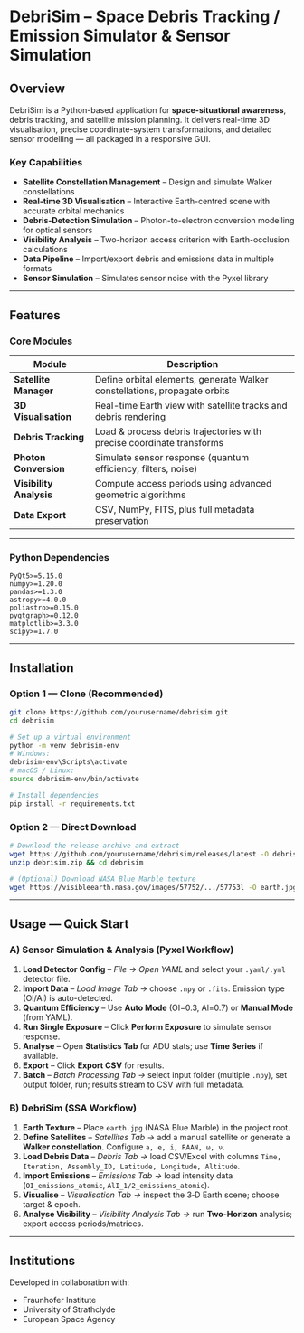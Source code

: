 # DebriSim – Space Debris Tracking / Emission Simulator & Sensor Simulation

## Overview
DebriSim is a Python-based application for **space-situational awareness**, debris tracking, and satellite mission planning. It delivers real-time 3D visualisation, precise coordinate-system transformations, and detailed sensor modelling — all packaged in a responsive GUI.

### Key Capabilities
- **Satellite Constellation Management** – Design and simulate Walker constellations  
- **Real-time 3D Visualisation** – Interactive Earth-centred scene with accurate orbital mechanics  
- **Debris-Detection Simulation** – Photon-to-electron conversion modelling for optical sensors  
- **Visibility Analysis** – Two-horizon access criterion with Earth-occlusion calculations  
- **Data Pipeline** – Import/export debris and emissions data in multiple formats  
- **Sensor Simulation** – Simulates sensor noise with the Pyxel library  

---

## Features

### Core Modules
| Module               | Description                                                                      |
|----------------------|----------------------------------------------------------------------------------|
| **Satellite Manager**| Define orbital elements, generate Walker constellations, propagate orbits        |
| **3D Visualisation** | Real-time Earth view with satellite tracks and debris rendering                   |
| **Debris Tracking**  | Load & process debris trajectories with precise coordinate transforms             |
| **Photon Conversion**| Simulate sensor response (quantum efficiency, filters, noise)                    |
| **Visibility Analysis**| Compute access periods using advanced geometric algorithms                     |
| **Data Export**      | CSV, NumPy, FITS, plus full metadata preservation                                 |

---

### Python Dependencies
```
PyQt5>=5.15.0
numpy>=1.20.0
pandas>=1.3.0
astropy>=4.0.0
poliastro>=0.15.0
pyqtgraph>=0.12.0
matplotlib>=3.3.0
scipy>=1.7.0
```

---

## Installation

### Option 1 — Clone (Recommended)
```bash
git clone https://github.com/yourusername/debrisim.git
cd debrisim

# Set up a virtual environment
python -m venv debrisim-env
# Windows:
debrisim-env\Scripts\activate
# macOS / Linux:
source debrisim-env/bin/activate

# Install dependencies
pip install -r requirements.txt
```

### Option 2 — Direct Download
```bash
# Download the release archive and extract
wget https://github.com/yourusername/debrisim/releases/latest -O debrisim.zip
unzip debrisim.zip && cd debrisim

# (Optional) Download NASA Blue Marble texture
wget https://visibleearth.nasa.gov/images/57752/.../57753l -O earth.jpg
```

---

## Usage — Quick Start

### A) Sensor Simulation & Analysis (Pyxel Workflow)
1. **Load Detector Config** – *File → Open YAML* and select your `.yaml/.yml` detector file.  
2. **Import Data** – *Load Image Tab →* choose `.npy` or `.fits`. Emission type (OI/Al) is auto-detected.  
3. **Quantum Efficiency** – Use **Auto Mode** (OI=0.3, Al=0.7) or **Manual Mode** (from YAML).  
4. **Run Single Exposure** – Click **Perform Exposure** to simulate sensor response.  
5. **Analyse** – Open **Statistics Tab** for ADU stats; use **Time Series** if available.  
6. **Export** – Click **Export CSV** for results.  
7. **Batch** – *Batch Processing Tab →* select input folder (multiple `.npy`), set output folder, run; results stream to CSV with full metadata.

### B) DebriSim (SSA Workflow)
1. **Earth Texture** – Place `earth.jpg` (NASA Blue Marble) in the project root.  
2. **Define Satellites** – *Satellites Tab →* add a manual satellite or generate a **Walker constellation**. Configure `a, e, i, RAAN, ω, ν`.  
3. **Load Debris Data** – *Debris Tab →* load CSV/Excel with columns `Time, Iteration, Assembly_ID, Latitude, Longitude, Altitude`.  
4. **Import Emissions** – *Emissions Tab →* load intensity data (`OI_emissions_atomic`, `AlI_1/2_emissions_atomic`).  
5. **Visualise** – *Visualisation Tab →* inspect the 3‑D Earth scene; choose target & epoch.  
6. **Analyse Visibility** – *Visibility Analysis Tab →* run **Two-Horizon** analysis; export access periods/matrices.  

---

## Institutions
Developed in collaboration with:

- Fraunhofer Institute  
- University of Strathclyde  
- European Space Agency
